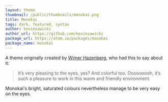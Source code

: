 ```yaml
---
layout: theme
thumbnail: /public/thumbnails/monokai.png
title: Monokai
tags: dark, featured, syntax
author: kevinsawicki
author_url: https://github.com/kevinsawicki
package_url: https://atom.io/packages/monokai
package_name: monokai
---
```


A theme originally created by [Wimer Hazenberg](http://www.monokai.nl/blog/2006/07/15/textmate-color-theme/), who had this to say about it:

> It’s very pleasing to the eyes, yes? And colorful too. Ooooooooh, it’s such a pleasure to work in this warm and friendly environment.

Monokai's bright, saturated colours nevertheless manage to be very easy on the eyes.
